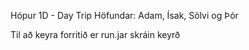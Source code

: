 Hópur 1D - Day Trip
Höfundar: Adam, Ísak, Sölvi og Þór

Til að keyra forritið er run.jar skráin keyrð
